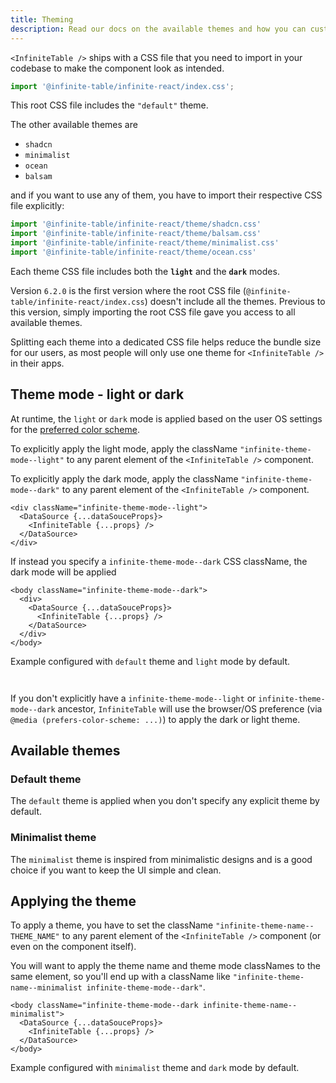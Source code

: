 ```yaml
---
title: Theming
description: Read our docs on the available themes and how you can customize the look and feel of InfiniteTable for React.
---
```


`<InfiniteTable />` ships with a CSS file that you need to import in your codebase to make the component look as intended.

```ts
import '@infinite-table/infinite-react/index.css';
```

This root CSS file includes the `"default"` theme.

The other available themes are

  - `shadcn`
  - `minimalist`
  - `ocean`
  - `balsam`

and if you want to use any of them, you have to import their respective CSS file explicitly:

```ts
import '@infinite-table/infinite-react/theme/shadcn.css'
import '@infinite-table/infinite-react/theme/balsam.css'
import '@infinite-table/infinite-react/theme/minimalist.css'
import '@infinite-table/infinite-react/theme/ocean.css'
```

Each theme CSS file includes both the **`light`** and the **`dark`** modes.

<Note>

Version `6.2.0` is the first version where the root CSS file (`@infinite-table/infinite-react/index.css`) doesn't include all the themes. Previous to this version, simply importing the root CSS file gave you access to all available themes.

Splitting each theme into a dedicated CSS file helps reduce the bundle size for our users, as most people will only use one theme for `<InfiniteTable />` in their apps.

</Note>

## Theme mode - light or dark

At runtime, the `light` or `dark` mode is applied based on the user OS settings for the [preferred color scheme](https://developer.mozilla.org/en-US/docs/Web/CSS/@media/prefers-color-scheme).

To explicitly apply the light mode, apply the className `"infinite-theme-mode--light"` to any parent element of the `<InfiniteTable />` component.

To explicitly apply the dark mode, apply the className `"infinite-theme-mode--dark"` to any parent element of the `<InfiniteTable />` component.

```tsx title="Explicitly applying light mode via container className"
<div className="infinite-theme-mode--light">
  <DataSource {...dataSouceProps}>
    <InfiniteTable {...props} />
  </DataSource>
</div>
```

If instead you specify a `infinite-theme-mode--dark` CSS className, the dark mode will be applied

```tsx title="Explicitly applying dark theme via container className"
<body className="infinite-theme-mode--dark">
  <div>
    <DataSource {...dataSouceProps}>
      <InfiniteTable {...props} />
    </DataSource>
  </div>
</body>
```

<Sandpack title="Theme switching demo - defaults to light theme" size="md" viewMode="preview">

<Description>

Example configured with `default` theme and `light` mode by default.
</Description>

```ts file="theme-switching-example.page.tsx"

```

```ts file="columns.ts"

```

</Sandpack>

<Note>

If you don't explicitly have a `infinite-theme-mode--light` or `infinite-theme-mode--dark` ancestor, `InfiniteTable` will use the browser/OS preference (via `@media (prefers-color-scheme: ...)`) to apply the dark or light theme.

</Note>

## Available themes

### Default theme

The `default` theme is applied when you don't specify any explicit theme by default.

### Minimalist theme

The `minimalist` theme is inspired from minimalistic designs and is a good choice if you want to keep the UI simple and clean.

## Applying the theme

To apply a theme, you have to set the className `"infinite-theme-name--THEME_NAME"` to any parent element of the `<InfiniteTable />` component (or even on the component itself).

You will want to apply the theme name and theme mode classNames to the same element, so you'll end up with a className like `"infinite-theme-name--minimalist infinite-theme-mode--dark"`.

```tsx title="Applying the minimalist theme with dark mode explicitly"
<body className="infinite-theme-mode--dark infinite-theme-name--minimalist">
  <DataSource {...dataSouceProps}>
    <InfiniteTable {...props} />
  </DataSource>
</body>
```



<Sandpack title="Theme switching demo - defaults to minimalist theme in dark mode" size="md" viewMode="preview">

<Description>

Example configured with `minimalist` theme and `dark` mode by default.
</Description>
```ts file="theme-switching-minimalist-theme-default-example.page.tsx"

```

```ts file="columns.ts"

```

</Sandpack>